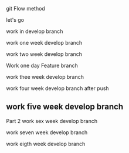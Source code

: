 git Flow method

let's go 

work in develop branch

work one week develop branch


work two week develop branch

Work one day Feature branch


work thee week develop branch


work four week develop branch after push

work five week develop branch 
--------------------------------
Part 2
work sex week develop branch

work seven week develop branch

work eigth week develop branch
